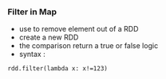 ### Filter in Map

- use to remove element out of a RDD
- create a new RDD
- the comparison return a true or false logic
- syntax : 
```
rdd.filter(lambda x: x!=123)
```

